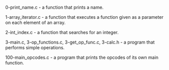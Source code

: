 0-print_name.c - a function that prints a name.

1-array_iterator.c - a function that executes a function given as a parameter on each element of an array.

2-int_index.c - a function that searches for an integer.

3-main.c, 3-op_functions.c, 3-get_op_func.c, 3-calc.h - a program that performs simple operations.

100-main_opcodes.c - a program that prints the opcodes of its own main function.
